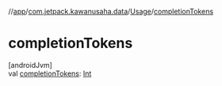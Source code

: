 //[app](../../../index.md)/[com.jetpack.kawanusaha.data](../index.md)/[Usage](index.md)/[completionTokens](completion-tokens.md)

# completionTokens

[androidJvm]\
val [completionTokens](completion-tokens.md): [Int](https://kotlinlang.org/api/latest/jvm/stdlib/kotlin/-int/index.html)
